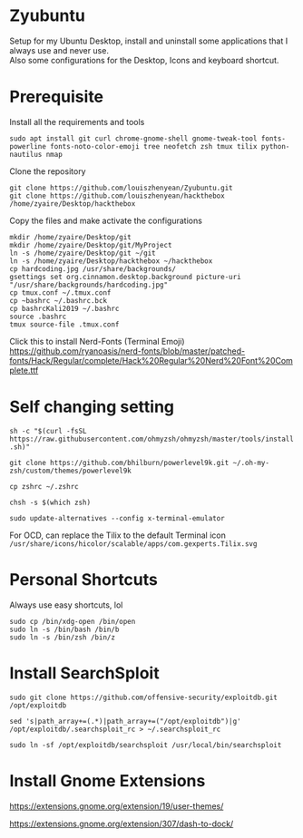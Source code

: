 # Zyubuntu
Setup for my Ubuntu Desktop, install and uninstall some applications that I always use and never use.  
Also some configurations for the Desktop, Icons and keyboard shortcut.  

# Prerequisite
Install all the requirements and tools  
```
sudo apt install git curl chrome-gnome-shell gnome-tweak-tool fonts-powerline fonts-noto-color-emoji tree neofetch zsh tmux tilix python-nautilus nmap
````

Clone the repository
```
git clone https://github.com/louiszhenyean/Zyubuntu.git
git clone https://github.com/louiszhenyean/hackthebox /home/zyaire/Desktop/hackthebox
```

Copy the files and make activate the configurations
```
mkdir /home/zyaire/Desktop/git
mkdir /home/zyaire/Desktop/git/MyProject
ln -s /home/zyaire/Desktop/git ~/git
ln -s /home/zyaire/Desktop/hackthebox ~/hackthebox  
cp hardcoding.jpg /usr/share/backgrounds/
gsettings set org.cinnamon.desktop.background picture-uri "/usr/share/backgrounds/hardcoding.jpg"
cp tmux.conf ~/.tmux.conf
cp ~bashrc ~/.bashrc.bck
cp bashrcKali2019 ~/.bashrc
source .bashrc
tmux source-file .tmux.conf
```

Click this to install Nerd-Fonts (Terminal Emoji)  
https://github.com/ryanoasis/nerd-fonts/blob/master/patched-fonts/Hack/Regular/complete/Hack%20Regular%20Nerd%20Font%20Complete.ttf

# Self changing setting
`sh -c "$(curl -fsSL https://raw.githubusercontent.com/ohmyzsh/ohmyzsh/master/tools/install.sh)"`

`git clone https://github.com/bhilburn/powerlevel9k.git ~/.oh-my-zsh/custom/themes/powerlevel9k`

`cp zshrc ~/.zshrc`

`chsh -s $(which zsh)`

`sudo update-alternatives --config x-terminal-emulator`

For OCD, can replace the Tilix to the default Terminal icon  
`/usr/share/icons/hicolor/scalable/apps/com.gexperts.Tilix.svg`

# Personal Shortcuts
Always use easy shortcuts, lol
```
sudo cp /bin/xdg-open /bin/open
sudo ln -s /bin/bash /bin/b
sudo ln -s /bin/zsh /bin/z 
```

# Install SearchSploit
`sudo git clone https://github.com/offensive-security/exploitdb.git /opt/exploitdb`

`sed 's|path_array+=(.*)|path_array+=("/opt/exploitdb")|g' /opt/exploitdb/.searchsploit_rc > ~/.searchsploit_rc`

`sudo ln -sf /opt/exploitdb/searchsploit /usr/local/bin/searchsploit`


# Install Gnome Extensions
https://extensions.gnome.org/extension/19/user-themes/

https://extensions.gnome.org/extension/307/dash-to-dock/

